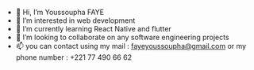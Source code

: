 - 👋 Hi, I’m Youssoupha FAYE 
- 👀 I’m interested in web development
- 🌱 I’m currently learning React Native and flutter
- 💞️ I’m looking to collaborate on any software engineering projects
- 📫 you can contact using my mail : fayeyoussoupha@gmail.com or my phone number : +221 77 490 66 62 

<!---
fayeyoussou/fayeyoussou is a ✨ special ✨ repository because its `README.md` (this file) appears on your GitHub profile.
You can click the Preview link to take a look at your changes.
--->
